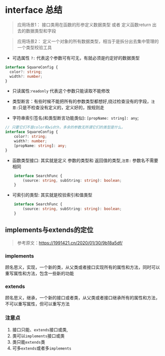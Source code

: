 # interface 总结

>应用场景1： 接口类用在函数的形参定义数据类型 或者 定义函数return 出去的数据类型和字段

>应用场景2： 定义一个对象的所有数据类型，相当于是拆分出去集中管理的一个类型校验工具

* 可选属性 `?:` 代表这个参数可有可无，有就必须是约定好的数据类型

```ts
interface SquareConfig {
  color?: string;
  width?: number;
}
```

* 只读属性:`readonly` 代表这个参数只能读取不能修改

* 类型断言：有些时候不能把所有的参数类型都想好,绕过检查没有的字段，`注意:`只是不检查没有定义的，定义好的，按规则走

* 字符串索引签名(和类型断言功能类似): `[propName: string]: any`;

```ts
// 只要它们不是color和width，多余的参数无所谓它们的类型是什么。
interface SquareConfig {
    color?: string;
    width?: number;
    [propName: string]: any;
}
```

* 函数类型接口: 其实就是定义 参数的类型和 返回值的类型,`注意:` 参数名不需要相同

```ts
    interface SearchFunc {
        (source: string, subString: string): boolean;
    }
```

* 可索引的类型: 其实就是校验索引和值类型

```ts
    interface SearchFunc {
        (source: string, subString: string): boolean;
    }
```

## implements与extends的定位

>参考原文：<https://1991421.cn/2020/01/30/9b18a5df/>

### implements

顾名思义，实现，一个新的类，从父类或者接口实现所有的属性和方法，同时可以重写属性和方法，包含一些新的功能

### extends

顾名思义，继承，一个新的接口或者类，从父类或者接口继承所有的属性和方法，不可以重写属性，但可以重写方法

### 注意点

1. 接口只能、`extends`接口或类,
2. 类可以`implements`接口或类
3. 类只能`extends`类
4. 可多`extends`或者多`implements`
